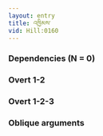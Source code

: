 ```yaml
---
layout: entry
title: འཁྱིམས་
vid: Hill:0160
---
```

### Dependencies (N = 0)


### Overt 1-2


### Overt 1-2-3


### Oblique arguments
